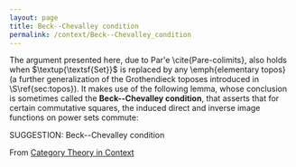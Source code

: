 ```yaml
---
layout: page
title: Beck--Chevalley condition
permalink: /context/Beck--Chevalley_condition
---
```

The argument presented here, due to Par\'e \cite{Pare-colimits}, also  holds when $\textup{\textsf{Set}}$ is replaced by any \emph{elementary topos} (a further generalization of the Grothendieck toposes introduced in \S\ref{sec:topos}). It makes use of the following lemma, whose conclusion is sometimes called the **Beck--Chevalley condition**, that asserts that for certain commutative squares, the induced direct and inverse image functions on power sets commute:

SUGGESTION: Beck--Chevalley condition

From [Category Theory in Context](https://mathgloss.github.io/MathGloss/context.html)